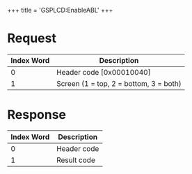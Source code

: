 +++
title = 'GSPLCD:EnableABL'
+++

# Request

| Index Word | Description                            |
|------------|----------------------------------------|
| 0          | Header code \[0x00010040\]             |
| 1          | Screen (1 = top, 2 = bottom, 3 = both) |

# Response

| Index Word | Description |
|------------|-------------|
| 0          | Header code |
| 1          | Result code |
